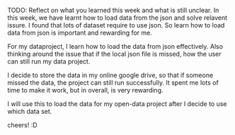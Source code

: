 TODO: Reflect on what you learned this week and what is still unclear.
In this week, we have learnt how to load data from the json and solve relavent issure.
I found that lots of dataset require to use json. So learn how to load data from json is
important and rewarding for me.

For my dataproject, I learn how to load the data from json effectively. Also thinking around the
issue that if the local json file is missed, how the user can still run my data project.

I decide to store the data in my online google drive, so that if someone missed the data, the
project can still run successfully. It spent me lots of time to make it work, but in overall, is very rewarding.

I will use this to load the data for my open-data project after I decide to use which data set.

cheers! :D